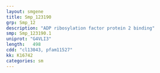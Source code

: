 ```yaml
---
layout: smgene
title: Smp_123190
grp: Smp_12
description: "ADP ribosylation factor protein 2 binding"
smp: Smp_123190.1
uniprot: "G4VLI3"
length:   498
cdd: "cl13043, pfam11527"
kk: K16742
categories: sm
---
```

